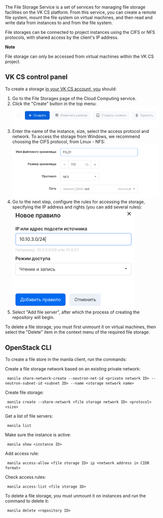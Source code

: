 The File Storage Service is a set of services for managing file storage facilities on the VK CS platform. From this service, you can create a remote file system, mount the file system on virtual machines, and then read and write data from instances to and from the file system.

File storages can be connected to project instances using the CIFS or NFS protocols, with shared access by the client's IP address.

**Note**

File storage can only be accessed from virtual machines within the VK CS project.

VK CS control panel
-----------------

To create a storage [in your VK CS account, you](https://mcs.mail.ru/app/services/infra/shares/) should:

1.  Go to the File Storages page of the Cloud Computing service.
2.  Click the "Create" button in the top menu:![](./assets/1597258876620-snimok-ekrana-2020-08-12-v-22.01.05.png)
3.  Enter the name of the instance, size, select the access protocol and network. To access the storage from Windows, we recommend choosing the CIFS protocol, from Linux - NFS:![](./assets/1597260251870-snimok-ekrana-2020-08-12-v-22.24.01.png)
4.  Go to the next step, configure the rules for accessing the storage, specifying the IP address and rights (you can add several rules):![](./assets/1597261153532-snimok-ekrana-2020-08-12-v-22.25.48.png)
5.  Select "Add file server", after which the process of creating the repository will begin.

To delete a file storage, you must first unmount it on virtual machines, then select the "Delete" item in the context menu of the required file storage.

OpenStack CLI
-------------

To create a file store in the manila client, run the commands:

Create a file storage network based on an existing private network:

```
 manila share-network-create --neutron-net-id <private network ID> --neutron-subnet-id <subnet ID> --name <storage network name>
```

Create file storage:

```
 manila create --share-network <file storage network ID> <protocol> <size>
```

Get a list of file servers:

```
 manila list
```

Make sure the instance is active:

```
 manila show <instance ID>
```

Add access rule:

```
 manila access-allow <file storage ID> ip <network address in CIDR format>
```

Check access rules:

```
 manila access-list <file storage ID>
```

To delete a file storage, you must unmount it on instances and run the command to delete it:

```
 manila delete <repository ID>
```